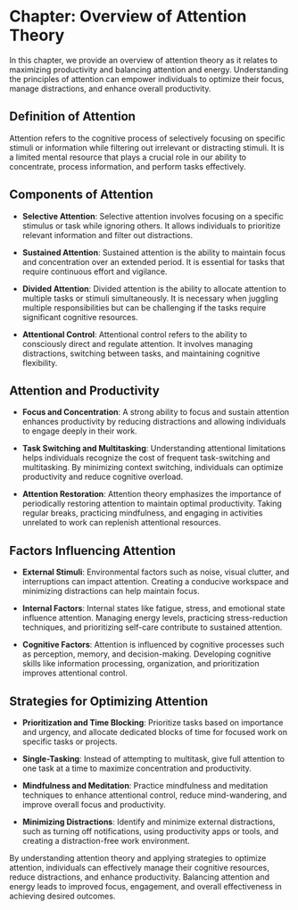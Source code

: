 Chapter: Overview of Attention Theory
=====================================

In this chapter, we provide an overview of attention theory as it relates to maximizing productivity and balancing attention and energy. Understanding the principles of attention can empower individuals to optimize their focus, manage distractions, and enhance overall productivity.

Definition of Attention
-----------------------

Attention refers to the cognitive process of selectively focusing on specific stimuli or information while filtering out irrelevant or distracting stimuli. It is a limited mental resource that plays a crucial role in our ability to concentrate, process information, and perform tasks effectively.

Components of Attention
-----------------------

* **Selective Attention**: Selective attention involves focusing on a specific stimulus or task while ignoring others. It allows individuals to prioritize relevant information and filter out distractions.

* **Sustained Attention**: Sustained attention is the ability to maintain focus and concentration over an extended period. It is essential for tasks that require continuous effort and vigilance.

* **Divided Attention**: Divided attention is the ability to allocate attention to multiple tasks or stimuli simultaneously. It is necessary when juggling multiple responsibilities but can be challenging if the tasks require significant cognitive resources.

* **Attentional Control**: Attentional control refers to the ability to consciously direct and regulate attention. It involves managing distractions, switching between tasks, and maintaining cognitive flexibility.

Attention and Productivity
--------------------------

* **Focus and Concentration**: A strong ability to focus and sustain attention enhances productivity by reducing distractions and allowing individuals to engage deeply in their work.

* **Task Switching and Multitasking**: Understanding attentional limitations helps individuals recognize the cost of frequent task-switching and multitasking. By minimizing context switching, individuals can optimize productivity and reduce cognitive overload.

* **Attention Restoration**: Attention theory emphasizes the importance of periodically restoring attention to maintain optimal productivity. Taking regular breaks, practicing mindfulness, and engaging in activities unrelated to work can replenish attentional resources.

Factors Influencing Attention
-----------------------------

* **External Stimuli**: Environmental factors such as noise, visual clutter, and interruptions can impact attention. Creating a conducive workspace and minimizing distractions can help maintain focus.

* **Internal Factors**: Internal states like fatigue, stress, and emotional state influence attention. Managing energy levels, practicing stress-reduction techniques, and prioritizing self-care contribute to sustained attention.

* **Cognitive Factors**: Attention is influenced by cognitive processes such as perception, memory, and decision-making. Developing cognitive skills like information processing, organization, and prioritization improves attentional control.

Strategies for Optimizing Attention
-----------------------------------

* **Prioritization and Time Blocking**: Prioritize tasks based on importance and urgency, and allocate dedicated blocks of time for focused work on specific tasks or projects.

* **Single-Tasking**: Instead of attempting to multitask, give full attention to one task at a time to maximize concentration and productivity.

* **Mindfulness and Meditation**: Practice mindfulness and meditation techniques to enhance attentional control, reduce mind-wandering, and improve overall focus and productivity.

* **Minimizing Distractions**: Identify and minimize external distractions, such as turning off notifications, using productivity apps or tools, and creating a distraction-free work environment.

By understanding attention theory and applying strategies to optimize attention, individuals can effectively manage their cognitive resources, reduce distractions, and enhance productivity. Balancing attention and energy leads to improved focus, engagement, and overall effectiveness in achieving desired outcomes.
